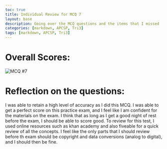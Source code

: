 ```yaml
---
toc: true
title: Individual Review for MCQ 7
layout: base
description: Going over the MCQ questions and the items that I missed
categories: [markdown, APCSP, Tri3]
tags: [markdown, APCSP, Tri3]
---
```


# Overall Scores:
![]({{site.baseurl}}/images/MCQ7.png "MCQ #7")

# Reflection on the questions:
I was able to retain a high level of accuracy as I did this MCQ. I was able to get a perfect score on this practice exam, and I feel like I am confident for the materials on the exam. I think that as long as I get a good night of rest before the exam, I should be able to score good. To review for this test, I used online resources such as khan academy and also fiveable for a quick review of all the concepts. I feel like the only parts that I should review before th exam should be copyright and data conversions (analog to digital), and I should then be fine.  

